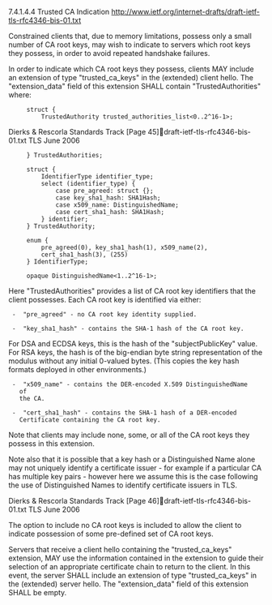 7.4.1.4.4 Trusted CA Indication  http://www.ietf.org/internet-drafts/draft-ietf-tls-rfc4346-bis-01.txt

   Constrained clients that, due to memory limitations, possess only a
   small number of CA root keys, may wish to indicate to servers which
   root keys they possess, in order to avoid repeated handshake
   failures.

   In order to indicate which CA root keys they possess, clients MAY
   include an extension of type "trusted_ca_keys" in the (extended)
   client hello.  The "extension_data" field of this extension SHALL
   contain "TrustedAuthorities" where:

         struct {
             TrustedAuthority trusted_authorities_list<0..2^16-1>;



Dierks & Rescorla            Standards Track                    [Page 45]draft-ietf-tls-rfc4346-bis-01.txt  TLS                         June 2006


         } TrustedAuthorities;

         struct {
             IdentifierType identifier_type;
             select (identifier_type) {
                 case pre_agreed: struct {};
                 case key_sha1_hash: SHA1Hash;
                 case x509_name: DistinguishedName;
                 case cert_sha1_hash: SHA1Hash;
             } identifier;
         } TrustedAuthority;

         enum {
             pre_agreed(0), key_sha1_hash(1), x509_name(2),
             cert_sha1_hash(3), (255)
         } IdentifierType;

         opaque DistinguishedName<1..2^16-1>;

   Here "TrustedAuthorities" provides a list of CA root key identifiers
   that the client possesses.  Each CA root key is identified via
   either:

     -  "pre_agreed" - no CA root key identity supplied.

     -  "key_sha1_hash" - contains the SHA-1 hash of the CA root key.
   For
       DSA and ECDSA keys, this is the hash of the "subjectPublicKey"
       value.  For RSA keys, the hash is of the big-endian byte string
       representation of the modulus without any initial 0-valued bytes.
       (This copies the key hash formats deployed in other
       environments.)

     -  "x509_name" - contains the DER-encoded X.509 DistinguishedName
       of
       the CA.

     -  "cert_sha1_hash" - contains the SHA-1 hash of a DER-encoded
       Certificate containing the CA root key.

   Note that clients may include none, some, or all of the CA root keys
   they possess in this extension.

   Note also that it is possible that a key hash or a Distinguished Name
   alone may not uniquely identify a certificate issuer - for example if
   a particular CA has multiple key pairs - however here we assume this
   is the case following the use of Distinguished Names to identify
   certificate issuers in TLS.



Dierks & Rescorla            Standards Track                    [Page 46]draft-ietf-tls-rfc4346-bis-01.txt  TLS                         June 2006


   The option to include no CA root keys is included to allow the client
   to indicate possession of some pre-defined set of CA root keys.

   Servers that receive a client hello containing the "trusted_ca_keys"
   extension, MAY use the information contained in the extension to
   guide their selection of an appropriate certificate chain to return
   to the client.  In this event, the server SHALL include an extension
   of type "trusted_ca_keys" in the (extended) server hello.  The
   "extension_data" field of this extension SHALL be empty.
